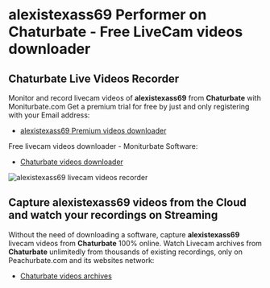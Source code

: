 # alexistexass69 Performer on Chaturbate - Free LiveCam videos downloader

## Chaturbate Live Videos Recorder

Monitor and record livecam videos of **alexistexass69** from **Chaturbate** with Moniturbate.com
Get a premium trial for free by just and only registering with your Email address:
* [alexistexass69 Premium videos downloader](https://moniturbate.com/request-demo-licence-key.html)

Free livecam videos downloader - Moniturbate Software:
* [Chaturbate videos downloader](https://moniturbate.com/moniturbate-download-software.html)

![alexistexass69 livecam videos recorder](https://peachurnet.com/templates/moniturbate-software.png)


## Capture alexistexass69 videos from the Cloud and watch your recordings on Streaming

Without the need of downloading a software, capture **alexistexass69** livecam videos from **Chaturbate** 100% online.
Watch Livecam archives from **Chaturbate** unlimitedly from thousands of existing recordings, only on Peachurbate.com and its websites network:
* [Chaturbate videos archives](https://peachurnet.com/)